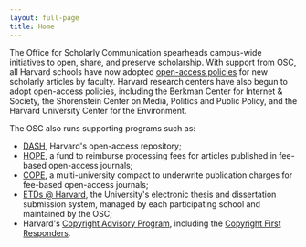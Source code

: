 ```yaml
---
layout: full-page
title: Home
---
```


The Office for Scholarly Communication spearheads campus-wide initiatives to open, share, and preserve scholarship. With support from OSC, all Harvard schools have now adopted [open-access policies]({{site.baseurl}}/policies/) for new scholarly articles by faculty. Harvard research centers have also begun to adopt open-access policies, including the Berkman Center for Internet & Society, the Shorenstein Center on Media, Politics and Public Policy, and the Harvard University Center for the Environment.

The OSC also runs supporting programs such as:

- [DASH](http://dash.harvard.edu/), Harvard's open-access repository;
- [HOPE]({{site.baseurl}}/programs/hope/), a fund to reimburse processing fees for articles published in fee-based open-access journals;
- [COPE](http://www.oacompact.org/), a multi-university compact to underwrite publication charges for fee-based open-access journals;
- [ETDs @ Harvard](http://etds.lib.harvard.edu/about.html), the University's electronic thesis and dissertation submission system, managed by each participating school and maintained by the OSC;
- Harvard's [Copyright Advisory Program](http://copyright.lib.harvard.edu/), including the [Copyright First Responders]({{site.baseurl}}/programs/copyright/first-responders/).
